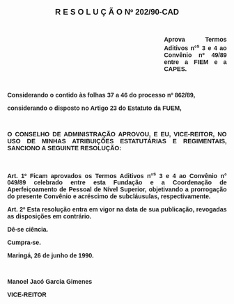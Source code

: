 <BODY>

<B><FONT FACE="Arial" SIZE=4><P ALIGN="CENTER">R E S O L U &Ccedil; &Atilde; O  Nº  202/90-CAD</P>
</FONT><FONT FACE="Arial"><P ALIGN="JUSTIFY"></P>
<P ALIGN="JUSTIFY">&nbsp;</P><DIR>
<DIR>
<DIR>
<DIR>
<DIR>
<DIR>
<DIR>
<DIR>
<DIR>

<P ALIGN="JUSTIFY">Aprova Termos Aditivos n°<SUP>s</SUP> 3 e 4 ao Conv&ecirc;nio nº 49/89 entre a FIEM e a CAPES.</P>
</B><P ALIGN="JUSTIFY"></P>
<P ALIGN="JUSTIFY">&nbsp;</P></DIR>
</DIR>
</DIR>
</DIR>
</DIR>
</DIR>
</DIR>
</DIR>
</DIR>

<P ALIGN="JUSTIFY">Considerando o contido &agrave;s folhas 37 a 46 do <B>processo nº 862/89</B>,</P>
<P ALIGN="JUSTIFY">considerando o disposto no Artigo 23 do Estatuto da FUEM,</P>
</FONT><FONT SIZE=2>
<P>&nbsp;</P>
</FONT><B><FONT FACE="Arial"><P ALIGN="JUSTIFY">O CONSELHO DE ADMINISTRA&Ccedil;&Atilde;O APROVOU, E EU, VICE-REITOR, NO USO DE MINHAS ATRIBUI&Ccedil;&Otilde;ES ESTATUT&Aacute;RIAS E REGIMENTAIS, SANCIONO A SEGUINTE RESOLU&Ccedil;&Atilde;O:</P>
</B><P ALIGN="JUSTIFY"></P>
<P ALIGN="JUSTIFY">&nbsp;</P>
<B><P ALIGN="JUSTIFY">Art. 1º  </B>Ficam aprovados os Termos Aditivos n°<SUP>s</SUP> 3 e 4 ao Conv&ecirc;nio n° 049/89 celebrado entre esta Funda&ccedil;&atilde;o e a Coordena&ccedil;&atilde;o de Aperfei&ccedil;oamento de Pessoal de N&iacute;vel Superior, objetivando a prorroga&ccedil;&atilde;o do presente Conv&ecirc;nio e acr&eacute;scimo de subcl&aacute;usulas, respectivamente.</P>
<B><P ALIGN="JUSTIFY">Art. 2º  </B>Esta resolu&ccedil;&atilde;o entra em vigor na data de sua publica&ccedil;&atilde;o, revogadas as disposi&ccedil;&otilde;es em contr&aacute;rio.</P>
<P ALIGN="JUSTIFY">D&ecirc;-se ci&ecirc;ncia.</P>
<P ALIGN="JUSTIFY">Cumpra-se.</P>
<P ALIGN="JUSTIFY">Maring&aacute;, 26 de junho de 1990.</P>
<P ALIGN="JUSTIFY"></P>
<P ALIGN="JUSTIFY">&nbsp;</P>
<B><P ALIGN="JUSTIFY">Manoel Jac&oacute; Garcia Gimenes</P>
</B><P>VICE-REITOR</P>
</FONT><FONT SIZE=2><P ALIGN="JUSTIFY"></P></FONT></BODY>
